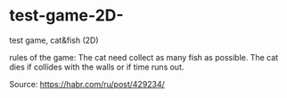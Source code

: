 # test-game-2D-
test game, cat&fish (2D)

rules of the game:
The cat need collect as many fish as possible. 
The cat dies if collides with the walls or if time runs out.

Source: https://habr.com/ru/post/429234/
